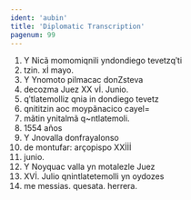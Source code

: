 ```yaml
---
ident: 'aubin'
title: 'Diplomatic Transcription'
pagenum: 99
---
```

1.	Y Nicã momomiqnili yndondiego tevetzqʹti
2.	tzin. xİ mayo.
3.	Y Ynomoto pilmacac donZsteva
4.	decozma Juez XX vİ. Junio.
5.	qʹtlatemolliz qnia in dondiego tevetz
6.	qnititzin aoc moypãnacico cayel=
7.	mãtin ynitalmã q~ntlatemoli.
8.	1554 años
9.	Y Jnovalla donfrayalonso
10.	 de montufar: arҫopispo XXİİİ
11.	 junio.
12.	 Y Noyquac valla yn motalezle Juez
13.	 XVİ. Julio qnintlatetemolli yn oydozes
14.	 me messias. quesata. herrera.

